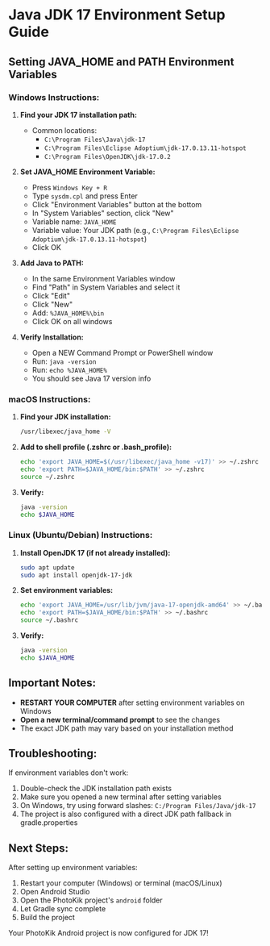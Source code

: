 # Java JDK 17 Environment Setup Guide

## Setting JAVA_HOME and PATH Environment Variables

### Windows Instructions:

1. **Find your JDK 17 installation path:**
   - Common locations:
     - `C:\Program Files\Java\jdk-17`
     - `C:\Program Files\Eclipse Adoptium\jdk-17.0.13.11-hotspot`
     - `C:\Program Files\OpenJDK\jdk-17.0.2`

2. **Set JAVA_HOME Environment Variable:**
   - Press `Windows Key + R`
   - Type `sysdm.cpl` and press Enter
   - Click "Environment Variables" button at the bottom
   - In "System Variables" section, click "New"
   - Variable name: `JAVA_HOME`
   - Variable value: Your JDK path (e.g., `C:\Program Files\Eclipse Adoptium\jdk-17.0.13.11-hotspot`)
   - Click OK

3. **Add Java to PATH:**
   - In the same Environment Variables window
   - Find "Path" in System Variables and select it
   - Click "Edit"
   - Click "New"
   - Add: `%JAVA_HOME%\bin`
   - Click OK on all windows

4. **Verify Installation:**
   - Open a NEW Command Prompt or PowerShell window
   - Run: `java -version`
   - Run: `echo %JAVA_HOME%`
   - You should see Java 17 version info

### macOS Instructions:

1. **Find your JDK installation:**
   ```bash
   /usr/libexec/java_home -V
   ```

2. **Add to shell profile (.zshrc or .bash_profile):**
   ```bash
   echo 'export JAVA_HOME=$(/usr/libexec/java_home -v17)' >> ~/.zshrc
   echo 'export PATH=$JAVA_HOME/bin:$PATH' >> ~/.zshrc
   source ~/.zshrc
   ```

3. **Verify:**
   ```bash
   java -version
   echo $JAVA_HOME
   ```

### Linux (Ubuntu/Debian) Instructions:

1. **Install OpenJDK 17 (if not already installed):**
   ```bash
   sudo apt update
   sudo apt install openjdk-17-jdk
   ```

2. **Set environment variables:**
   ```bash
   echo 'export JAVA_HOME=/usr/lib/jvm/java-17-openjdk-amd64' >> ~/.bashrc
   echo 'export PATH=$JAVA_HOME/bin:$PATH' >> ~/.bashrc
   source ~/.bashrc
   ```

3. **Verify:**
   ```bash
   java -version
   echo $JAVA_HOME
   ```

## Important Notes:

- **RESTART YOUR COMPUTER** after setting environment variables on Windows
- **Open a new terminal/command prompt** to see the changes
- The exact JDK path may vary based on your installation method

## Troubleshooting:

If environment variables don't work:
1. Double-check the JDK installation path exists
2. Make sure you opened a new terminal after setting variables
3. On Windows, try using forward slashes: `C:/Program Files/Java/jdk-17`
4. The project is also configured with a direct JDK path fallback in gradle.properties

## Next Steps:

After setting up environment variables:
1. Restart your computer (Windows) or terminal (macOS/Linux)
2. Open Android Studio
3. Open the PhotoKik project's `android` folder
4. Let Gradle sync complete
5. Build the project

Your PhotoKik Android project is now configured for JDK 17!
